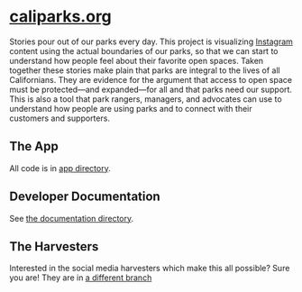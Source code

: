 # [caliparks.org](http://caliparks.org)

Stories pour out of our parks every day. This project is visualizing [Instagram](http://instagram.com) content using the actual boundaries of our parks, so that we can start to understand how people feel about their favorite open spaces. Taken together these stories make plain that parks are integral to the lives of all Californians. They are evidence for the argument that access to open space must be protected—and expanded—for all and that parks need our support. This is also a tool that park rangers, managers, and advocates can use to understand how people are using parks and to connect with their customers and supporters.


## The App

All code is in [app directory](./app).


## Developer Documentation

See [the documentation directory](./documentation).


## The Harvesters

Interested in the social media harvesters which make this all possible? Sure you are! They are in [a different branch](https://github.com/stamen/parks.stamen.com/tree/node-harvester)
